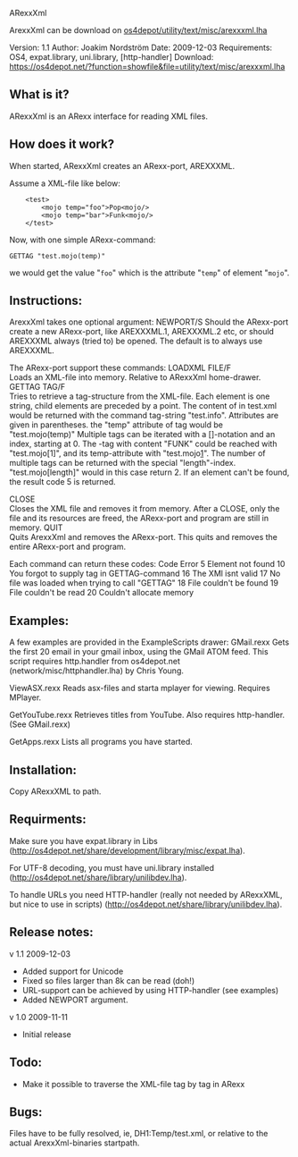 ARexxXml

ArexxXml can be download on [os4depot/utility/text/misc/arexxxml.lha](https://os4depot.net/?function=showfile&file=utility/text/misc/arexxxml.lha)

Version:        1.1
Author:         Joakim Nordström
Date:           2009-12-03
Requirements:   OS4, expat.library, uni.library, [http-handler]
Download:       https://os4depot.net/?function=showfile&file=utility/text/misc/arexxxml.lha


What is it?
-----------
ARexxXml is an ARexx interface for reading XML files.

How does it work?
-----------------
When started, ARexxXml creates an ARexx-port, AREXXXML.

Assume a XML-file like below:
```
    <test>
        <mojo temp="foo">Pop<mojo/>
        <mojo temp="bar">Funk<mojo/>
    </test>
```
Now, with one simple ARexx-command:
``` 
GETTAG "test.mojo(temp)"
```
we would get the value "`foo`" which is the attribute "`temp`"
of element "`mojo`".

Instructions:
-------------
ArexxXml takes one optional argument:
NEWPORT/S               Should the ARexx-port create a new
    ARexx-port, like AREXXXML.1, AREXXXML.2 etc, or should
    AREXXXML always (tried to) be opened. The default is
    to always use AREXXXML.


The ARexx-port support these commands:
LOADXML	FILE/F			
    Loads an XML-file into memory. Relative to ARexxXml home-drawer.
GETTAG TAG/F			
    Tries to retrieve a tag-structure from the XML-file.
    Each element is one string, child elements are preceded by
    a point. The content of <info> in test.xml would be returned
    with the command tag-string "test.info".
    Attributes are given in parentheses. the "temp" attribute of
    tag <mojo> would be "test.mojo(temp)"
    Multiple tags can be iterated with a []-notation and an index,
    starting at 0. The <mojo>-tag with content "FUNK" could be
    reached with "test.mojo[1]", and its temp-attribute with
    "test.mojo[1](temp)".
    The number of multiple tags can be returned with the special
    "length"-index. "test.mojo[length]" would in this case return 2.
    If an element can't be found, the result code 5 is returned.

CLOSE					
    Closes the XML file and removes it from memory.
	After a CLOSE, only the file and its resources are freed, the
    ARexx-port and program are still in memory.
QUIT					
    Quits ArexxXml and removes the ARexx-port.
	This quits and removes the entire ARexx-port and program.

Each command can return these codes:
    Code Error
    5  	Element not found
    10	You forgot to supply tag in GETTAG-command
    16 	The XMl isnt valid
    17  No file was loaded when trying to call "GETTAG"
    18 	File couldn't be found
    19 	File couldn't be read
    20 	Couldn't allocate memory


Examples:
---------

A few examples are provided in the ExampleScripts drawer:
GMail.rexx
    Gets the first 20 email in your gmail inbox, using the
    GMail ATOM feed.
    This script requires http.handler from os4depot.net
    (network/misc/httphandler.lha) by Chris Young.

ViewASX.rexx
    Reads asx-files and starta mplayer for viewing.
    Requires MPlayer.

GetYouTube.rexx
    Retrieves titles from YouTube.
    Also requires http-handler. (See GMail.rexx)

GetApps.rexx
    Lists all programs you have started.

Installation:
-------------
Copy ARexxXML to path.

Requirments:
------------
Make sure you have expat.library in Libs
(http://os4depot.net/share/development/library/misc/expat.lha).

For UTF-8 decoding, you must have uni.library installed
(http://os4depot.net/share/library/unilibdev.lha).

To handle URLs you need HTTP-handler (really not needed
by ARexxXML, but nice to use in scripts)
(http://os4depot.net/share/library/unilibdev.lha).

Release notes:
--------------
v 1.1 2009-12-03

* Added support for Unicode
* Fixed so files larger than 8k can be read (doh!)
* URL-support can be achieved by using HTTP-handler
  (see examples)
* Added NEWPORT argument.

v 1.0 2009-11-11

* Initial release

Todo:
-----

* Make it possible to traverse the XML-file tag by tag in ARexx

Bugs:
-----

Files have to be fully resolved, ie, DH1:Temp/test.xml, or relative
to the actual ArexxXml-binaries startpath.



